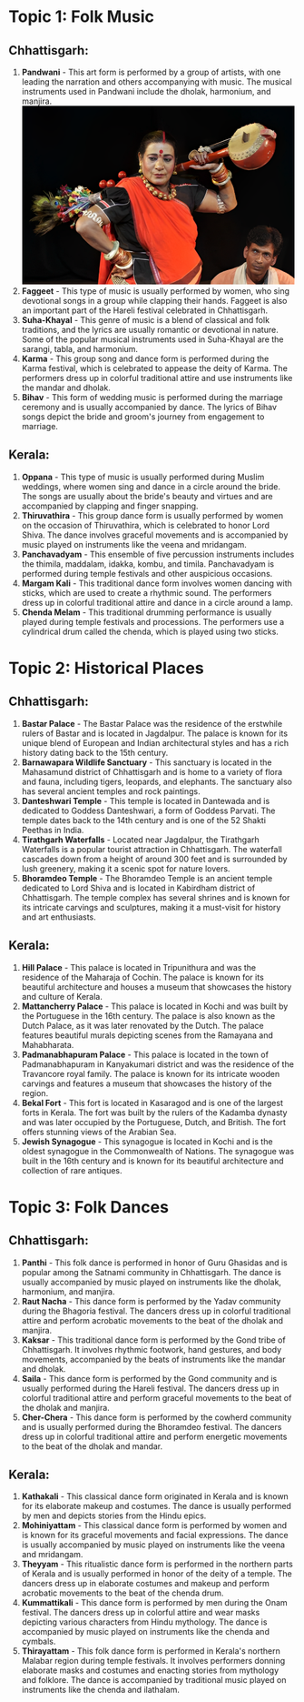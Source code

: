 
# Topic 1: Folk Music

## Chhattisgarh:

1. **Pandwani** - This art form is performed by a group of artists, with one leading the narration and others accompanying with music. The musical instruments used in Pandwani include the dholak, harmonium, and manjira.
![Pandwani](./images/pandwani.png)
2. **Faggeet** - This type of music is usually performed by women, who sing devotional songs in a group while clapping their hands. Faggeet is also an important part of the Hareli festival celebrated in Chhattisgarh.
3. **Suha-Khayal** - This genre of music is a blend of classical and folk traditions, and the lyrics are usually romantic or devotional in nature. Some of the popular musical instruments used in Suha-Khayal are the sarangi, tabla, and harmonium.
4. **Karma** - This group song and dance form is performed during the Karma festival, which is celebrated to appease the deity of Karma. The performers dress up in colorful traditional attire and use instruments like the mandar and dholak.
5. **Bihav** - This form of wedding music is performed during the marriage ceremony and is usually accompanied by dance. The lyrics of Bihav songs depict the bride and groom's journey from engagement to marriage.

## Kerala:

1. **Oppana** - This type of music is usually performed during Muslim weddings, where women sing and dance in a circle around the bride. The songs are usually about the bride's beauty and virtues and are accompanied by clapping and finger snapping.
2. **Thiruvathira** - This group dance form is usually performed by women on the occasion of Thiruvathira, which is celebrated to honor Lord Shiva. The dance involves graceful movements and is accompanied by music played on instruments like the veena and mridangam.
3. **Panchavadyam** - This ensemble of five percussion instruments includes the thimila, maddalam, idakka, kombu, and timila. Panchavadyam is performed during temple festivals and other auspicious occasions.
4. **Margam Kali** - This traditional dance form involves women dancing with sticks, which are used to create a rhythmic sound. The performers dress up in colorful traditional attire and dance in a circle around a lamp.
5. **Chenda Melam** - This traditional drumming performance is usually played during temple festivals and processions. The performers use a cylindrical drum called the chenda, which is played using two sticks.

# Topic 2: Historical Places

## Chhattisgarh:

1. **Bastar Palace** - The Bastar Palace was the residence of the erstwhile rulers of Bastar and is located in Jagdalpur. The palace is known for its unique blend of European and Indian architectural styles and has a rich history dating back to the 15th century.
2. **Barnawapara Wildlife Sanctuary** - This sanctuary is located in the Mahasamund district of Chhattisgarh and is home to a variety of flora and fauna, including tigers, leopards, and elephants. The sanctuary also has several ancient temples and rock paintings.
3. **Danteshwari Temple** - This temple is located in Dantewada and is dedicated to Goddess Danteshwari, a form of Goddess Parvati. The temple dates back to the 14th century and is one of the 52 Shakti Peethas in India.
4. **Tirathgarh Waterfalls** - Located near Jagdalpur, the Tirathgarh Waterfalls is a popular tourist attraction in Chhattisgarh. The waterfall cascades down from a height of around 300 feet and is surrounded by lush greenery, making it a scenic spot for nature lovers.
5. **Bhoramdeo Temple** - The Bhoramdeo Temple is an ancient temple dedicated to Lord Shiva and is located in Kabirdham district of Chhattisgarh. The temple complex has several shrines and is known for its intricate carvings and sculptures, making it a must-visit for history and art enthusiasts.


## Kerala:

1. **Hill Palace** - This palace is located in Tripunithura and was the residence of the Maharaja of Cochin. The palace is known for its beautiful architecture and houses a museum that showcases the history and culture of Kerala.
2. **Mattancherry Palace** - This palace is located in Kochi and was built by the Portuguese in the 16th century. The palace is also known as the Dutch Palace, as it was later renovated by the Dutch. The palace features beautiful murals depicting scenes from the Ramayana and Mahabharata.
3. **Padmanabhapuram Palace** - This palace is located in the town of Padmanabhapuram in Kanyakumari district and was the residence of the Travancore royal family. The palace is known for its intricate wooden carvings and features a museum that showcases the history of the region.
4. **Bekal Fort** - This fort is located in Kasaragod and is one of the largest forts in Kerala. The fort was built by the rulers of the Kadamba dynasty and was later occupied by the Portuguese, Dutch, and British. The fort offers stunning views of the Arabian Sea.
5. **Jewish Synagogue** - This synagogue is located in Kochi and is the oldest synagogue in the Commonwealth of Nations. The synagogue was built in the 16th century and is known for its beautiful architecture and collection of rare antiques.

# Topic 3: Folk Dances

## Chhattisgarh:

1. **Panthi** - This folk dance is performed in honor of Guru Ghasidas and is popular among the Satnami community in Chhattisgarh. The dance is usually accompanied by music played on instruments like the dholak, harmonium, and manjira.
2. **Raut Nacha** - This dance form is performed by the Yadav community during the Bhagoria festival. The dancers dress up in colorful traditional attire and perform acrobatic movements to the beat of the dholak and manjira.
3. **Kaksar** - This traditional dance form is performed by the Gond tribe of Chhattisgarh. It involves rhythmic footwork, hand gestures, and body movements, accompanied by the beats of instruments like the mandar and dholak.
4. **Saila** - This dance form is performed by the Gond community and is usually performed during the Hareli festival. The dancers dress up in colorful traditional attire and perform graceful movements to the beat of the dholak and manjira.
5. **Cher-Chera** - This dance form is performed by the cowherd community and is usually performed during the Bhoramdeo festival. The dancers dress up in colorful traditional attire and perform energetic movements to the beat of the dholak and mandar.

## Kerala:

1. **Kathakali** - This classical dance form originated in Kerala and is known for its elaborate makeup and costumes. The dance is usually performed by men and depicts stories from the Hindu epics.
2. **Mohiniyattam** - This classical dance form is performed by women and is known for its graceful movements and facial expressions. The dance is usually accompanied by music played on instruments like the veena and mridangam.
3. **Theyyam** - This ritualistic dance form is performed in the northern parts of Kerala and is usually performed in honor of the deity of a temple. The dancers dress up in elaborate costumes and makeup and perform acrobatic movements to the beat of the chenda drum.
4. **Kummattikali** - This dance form is performed by men during the Onam festival. The dancers dress up in colorful attire and wear masks depicting various characters from Hindu mythology. The dance is accompanied by music played on instruments like the chenda and cymbals.
5. **Thirayattam** - This folk dance form is performed in Kerala's northern Malabar region during temple festivals. It involves performers donning elaborate masks and costumes and enacting stories from mythology and folklore. The dance is accompanied by traditional music played on instruments like the chenda and ilathalam.

